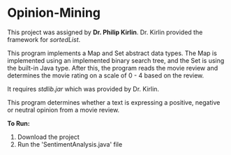 # Opinion-Mining

This project was assigned by __Dr. Philip Kirlin__. 
Dr. Kirlin provided the framework for _sortedList_. 

This program implements a Map and Set abstract data types. The Map is implemented using an implemented binary search tree, and the Set is using the built-in Java type.
After this, the program reads the movie review and determines the movie rating on a scale of 0 - 4 based on the review.  

It requires _stdlib.jar_ which was provided by Dr. Kirlin.

This program determines whether a text is expressing a positive, negative or neutral opinion from a movie review.

__To Run:__
1. Download the project
2. Run the 'SentimentAnalysis.java' file
